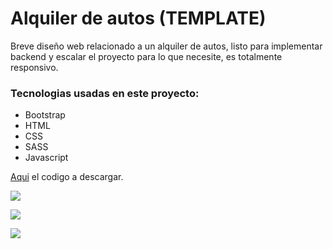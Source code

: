 # Alquiler de autos (TEMPLATE)
Breve diseño web relacionado a un alquiler de autos, listo para implementar backend y escalar el proyecto para lo que necesite, es totalmente responsivo.

### Tecnologias usadas en este proyecto:

- Bootstrap
- HTML
- CSS
- SASS
- Javascript

    
[Aqui](https://github.com/Hackxor/Cars-Template/tree/master) el codigo a descargar.

![](https://i.postimg.cc/PJc0ctzC/vista3.png)

![](https://i.postimg.cc/HnjfBJ5G/Vista1.png)

![](https://i.postimg.cc/sf6z7zSd/vista2.png)


    
    
    
  


